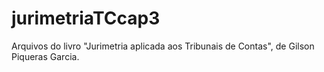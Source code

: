 # jurimetriaTCcap3

Arquivos do livro "Jurimetria aplicada aos Tribunais de Contas", de Gilson Piqueras Garcia.
